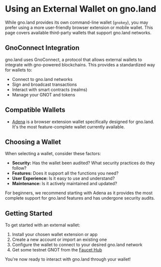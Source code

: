 # Using an External Wallet on gno.land

While gno.land provides its own command-line wallet (`gnokey`), you may prefer using a more user-friendly browser extension or mobile wallet. This page covers available third-party wallets that support gno.land networks.

## GnoConnect Integration

gno.land uses GnoConnect, a protocol that allows external wallets to integrate with gno-powered blockchains. This provides a standardized way for wallets to:

- Connect to gno.land networks
- Sign and broadcast transactions
- Interact with smart contracts (realms)
- Manage your GNOT and tokens

## Compatible Wallets

- [Adena](https://adena.app) is a browser extension wallet specifically designed for gno.land. It's the most feature-complete wallet currently available.

## Choosing a Wallet

When selecting a wallet, consider these factors:

- **Security:** Has the wallet been audited? What security practices do they follow?
- **Features:** Does it support all the functions you need?
- **User Experience:** Is it easy to use and understand?
- **Maintenance:** Is it actively maintained and updated?

For beginners, we recommend starting with Adena as it provides the most complete support for gno.land features and has undergone security audits.

## Getting Started

To get started with an external wallet:

1. Install your chosen wallet extension or app
2. Create a new account or import an existing one
3. Configure the wallet to connect to your desired gno.land network
4. Get some testnet GNOT from the [Faucet Hub](https://faucet.gno.land)

You're now ready to interact with gno.land through your wallet!

